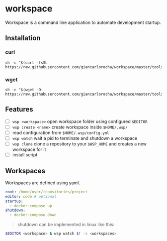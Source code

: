 # workspace

Workspace is a command line application to automate development startup.

## Installation

### curl

```
sh -c "$(curl -fsSL https://raw.githubusercontent.com/giancarlorocha/workspace/master/tools/install.sh)"
```

### wget

```
sh -c "$(wget -O- https://raw.githubusercontent.com/giancarlorocha/workspace/master/tools/install.sh)"
```

## Features

- [ ] `wsp <workspace>` open workspace folder using configured `$EDITOR`
- [ ] `wsp create <name>` create workspace inside `$HOME/.wsp/`
- [ ] read configuration from `$HOME/.wsp/config.yml`
- [ ] `wsp watch` wait a pid to terminate and shutdown a workspace
- [ ] `wsp clone` clone a repository to your `$WSP_HOME` and creates a new workspace for it
- [ ] install script

## Workspaces

Workspaces are defined using yaml.

```yaml
root: /home/user/repositories/project
editor: code # optional
startup:
  - docker-compose up
shutdown:
  - docker-compose down
```

> shutdown can be implemented in linux like this:

```bash
$EDITOR <workspace> & wsp watch $! -s <workspaces>
```
